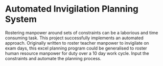 # Automated Invigilation Planning System
 Rostering manpower around sets of constraints can be a laborious and time consuming task. This project successfully implements an automated approach. Originally written to roster teacher manpower to invigilate on exam days, this excel planning program could be generalised to roster human resource manpower for duty over a 10 day work cycle. Input the constraints and automate the planning process.
